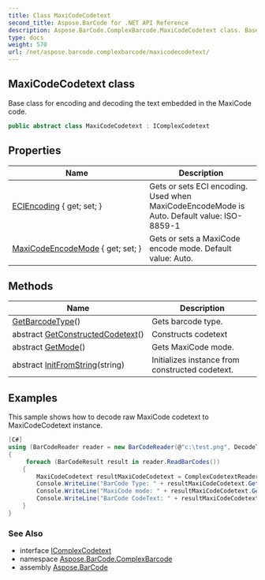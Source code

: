 ```yaml
---
title: Class MaxiCodeCodetext
second_title: Aspose.BarCode for .NET API Reference
description: Aspose.BarCode.ComplexBarcode.MaxiCodeCodetext class. Base class for encoding and decoding the text embedded in the MaxiCode code
type: docs
weight: 570
url: /net/aspose.barcode.complexbarcode/maxicodecodetext/
---
```

## MaxiCodeCodetext class

Base class for encoding and decoding the text embedded in the MaxiCode code.

```csharp
public abstract class MaxiCodeCodetext : IComplexCodetext
```

## Properties

| Name | Description |
| --- | --- |
| [ECIEncoding](../../aspose.barcode.complexbarcode/maxicodecodetext/eciencoding/) { get; set; } | Gets or sets ECI encoding. Used when MaxiCodeEncodeMode is Auto. Default value: ISO-8859-1 |
| [MaxiCodeEncodeMode](../../aspose.barcode.complexbarcode/maxicodecodetext/maxicodeencodemode/) { get; set; } | Gets or sets a MaxiCode encode mode. Default value: Auto. |

## Methods

| Name | Description |
| --- | --- |
| [GetBarcodeType](../../aspose.barcode.complexbarcode/maxicodecodetext/getbarcodetype/)() | Gets barcode type. |
| abstract [GetConstructedCodetext](../../aspose.barcode.complexbarcode/maxicodecodetext/getconstructedcodetext/)() | Constructs codetext |
| abstract [GetMode](../../aspose.barcode.complexbarcode/maxicodecodetext/getmode/)() | Gets MaxiCode mode. |
| abstract [InitFromString](../../aspose.barcode.complexbarcode/maxicodecodetext/initfromstring/)(string) | Initializes instance from constructed codetext. |

## Examples

This sample shows how to decode raw MaxiCode codetext to MaxiCodeCodetext instance.

```csharp
[C#]
using (BarCodeReader reader = new BarCodeReader(@"c:\test.png", DecodeType.MaxiCode))
{
     foreach (BarCodeResult result in reader.ReadBarCodes())
    {
        MaxiCodeCodetext resultMaxiCodeCodetext = ComplexCodetextReader.TryDecodeMaxiCode(result.Extended.MaxiCode.MaxiCodeMode, result.CodeText);
        Console.WriteLine("BarCode Type: " + resultMaxiCodeCodetext.GetBarcodeType());
        Console.WriteLine("MaxiCode mode: " + resultMaxiCodeCodetext.GetMode());
        Console.WriteLine("BarCode CodeText: " + resultMaxiCodeCodetext.GetConstructedCodetext());
    }
}
```

### See Also

* interface [IComplexCodetext](../icomplexcodetext/)
* namespace [Aspose.BarCode.ComplexBarcode](../../aspose.barcode.complexbarcode/)
* assembly [Aspose.BarCode](../../)


